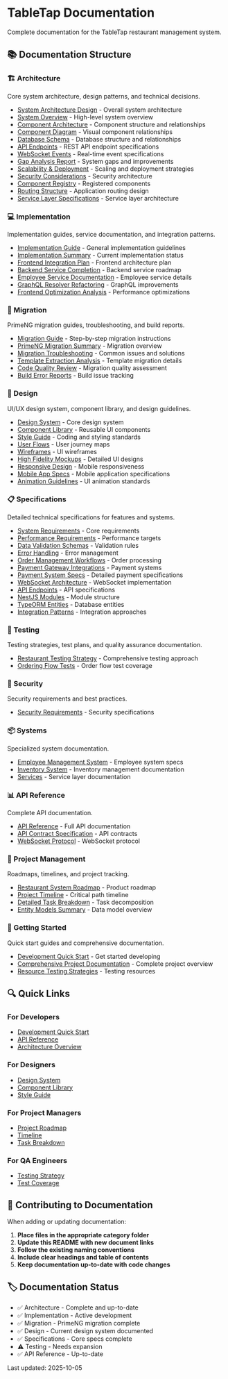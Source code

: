 # TableTap Documentation

Complete documentation for the TableTap restaurant management system.

## 📚 Documentation Structure

### 🏗️ Architecture
Core system architecture, design patterns, and technical decisions.

- [System Architecture Design](./architecture/system-architecture-design.md) - Overall system architecture
- [System Overview](./architecture/system-overview.md) - High-level system overview
- [Component Architecture](./architecture/components.md) - Component structure and relationships
- [Component Diagram](./architecture/component-diagram.md) - Visual component relationships
- [Database Schema](./architecture/database-schema.md) - Database structure and relationships
- [API Endpoints](./architecture/api-endpoints.md) - REST API endpoint specifications
- [WebSocket Events](./architecture/websocket-events.md) - Real-time event specifications
- [Gap Analysis Report](./architecture/gap-analysis-report.md) - System gaps and improvements
- [Scalability & Deployment](./architecture/scalability-deployment.md) - Scaling and deployment strategies
- [Security Considerations](./architecture/security-considerations.md) - Security architecture
- [Component Registry](./architecture/component-registry.md) - Registered components
- [Routing Structure](./architecture/routing-structure-design.md) - Application routing design
- [Service Layer Specifications](./architecture/service-layer-specifications.md) - Service layer architecture

### 💻 Implementation
Implementation guides, service documentation, and integration patterns.

- [Implementation Guide](./implementation/implementation-guide.md) - General implementation guidelines
- [Implementation Summary](./implementation/IMPLEMENTATION_SUMMARY.md) - Current implementation status
- [Frontend Integration Plan](./implementation/frontend-integration-architecture-plan.md) - Frontend architecture plan
- [Backend Service Completion](./implementation/backend-service-completion-plan.md) - Backend service roadmap
- [Employee Service Documentation](./implementation/employee-service-documentation.md) - Employee service details
- [GraphQL Resolver Refactoring](./implementation/graphql-resolver-refactoring-summary.md) - GraphQL improvements
- [Frontend Optimization Analysis](./implementation/frontend-optimization-analysis.md) - Performance optimizations

### 🔄 Migration
PrimeNG migration guides, troubleshooting, and build reports.

- [Migration Guide](./migration/migration-guide.md) - Step-by-step migration instructions
- [PrimeNG Migration Summary](./migration/PRIMENG_MIGRATION_SUMMARY.md) - Migration overview
- [Migration Troubleshooting](./migration/migration-troubleshooting.md) - Common issues and solutions
- [Template Extraction Analysis](./migration/template-extraction-analysis.md) - Template migration details
- [Code Quality Review](./migration-reviews/code-quality-review-2025-01-03.md) - Migration quality assessment
- [Build Error Reports](./migration-build-reports/CRITICAL-BUILD-ERRORS.md) - Build issue tracking

### 🎨 Design
UI/UX design system, component library, and design guidelines.

- [Design System](./design/design-system.md) - Core design system
- [Component Library](./design/component-library.md) - Reusable UI components
- [Style Guide](./design/style-guide.md) - Coding and styling standards
- [User Flows](./design/user-flows.md) - User journey maps
- [Wireframes](./design/wireframes.md) - UI wireframes
- [High Fidelity Mockups](./design/high-fidelity-mockups.md) - Detailed UI designs
- [Responsive Design](./design/responsive-design.md) - Mobile responsiveness
- [Mobile App Specs](./design/mobile-app-specs.md) - Mobile application specifications
- [Animation Guidelines](./design/animation-guidelines.md) - UI animation standards

### 📋 Specifications
Detailed technical specifications for features and systems.

- [System Requirements](./specifications/system-requirements-specification.md) - Core requirements
- [Performance Requirements](./specifications/performance-requirements.md) - Performance targets
- [Data Validation Schemas](./specifications/data-validation-schemas.md) - Validation rules
- [Error Handling](./specifications/error-handling-specification.md) - Error management
- [Order Management Workflows](./specifications/order-management-workflows.md) - Order processing
- [Payment Gateway Integrations](./specifications/payment-gateway-integrations.md) - Payment systems
- [Payment System Specs](./specifications/payment/payment-system-specs.md) - Detailed payment specifications
- [WebSocket Architecture](./specifications/websocket/websocket-architecture-specs.md) - WebSocket implementation
- [API Endpoints](./specifications/api/api-endpoints.md) - API specifications
- [NestJS Modules](./specifications/architecture/nestjs-modules.md) - Module structure
- [TypeORM Entities](./specifications/architecture/typeorm-entities.md) - Database entities
- [Integration Patterns](./specifications/architecture/integration-patterns.md) - Integration approaches

### 🧪 Testing
Testing strategies, test plans, and quality assurance documentation.

- [Restaurant Testing Strategy](./testing/restaurant-testing-strategy.md) - Comprehensive testing approach
- [Ordering Flow Tests](./testing/comprehensive-ordering-flow-test-summary.md) - Order flow test coverage

### 🔐 Security
Security requirements and best practices.

- [Security Requirements](./security/security-requirements.md) - Security specifications

### 📦 Systems
Specialized system documentation.

- [Employee Management System](./employee-management-system-specifications.md) - Employee system specs
- [Inventory System](./inventory-system/) - Inventory management documentation
- [Services](./services/) - Service layer documentation

### 📊 API Reference
Complete API documentation.

- [API Reference](./API_REFERENCE.md) - Full API documentation
- [API Contract Specification](./api-specs/api-contract-specification.md) - API contracts
- [WebSocket Protocol](./api-specs/websocket-protocol-specification.md) - WebSocket protocol

### 🚀 Project Management
Roadmaps, timelines, and project tracking.

- [Restaurant System Roadmap](./RESTAURANT_SYSTEM_ROADMAP.md) - Product roadmap
- [Project Timeline](./PROJECT_TIMELINE_CRITICAL_PATH.md) - Critical path timeline
- [Detailed Task Breakdown](./DETAILED_TASK_BREAKDOWN.md) - Task decomposition
- [Entity Models Summary](./ENTITY_MODELS_SUMMARY.md) - Data model overview

### 📖 Getting Started
Quick start guides and comprehensive documentation.

- [Development Quick Start](./DEVELOPMENT_QUICK_START.md) - Get started developing
- [Comprehensive Project Documentation](./COMPREHENSIVE_PROJECT_DOCUMENTATION.md) - Complete project overview
- [Resource Testing Strategies](./RESOURCE_TESTING_STRATEGIES.md) - Testing resources

## 🔍 Quick Links

### For Developers
- [Development Quick Start](./DEVELOPMENT_QUICK_START.md)
- [API Reference](./API_REFERENCE.md)
- [Architecture Overview](./architecture/system-architecture-design.md)

### For Designers
- [Design System](./design/design-system.md)
- [Component Library](./design/component-library.md)
- [Style Guide](./design/style-guide.md)

### For Project Managers
- [Project Roadmap](./RESTAURANT_SYSTEM_ROADMAP.md)
- [Timeline](./PROJECT_TIMELINE_CRITICAL_PATH.md)
- [Task Breakdown](./DETAILED_TASK_BREAKDOWN.md)

### For QA Engineers
- [Testing Strategy](./testing/restaurant-testing-strategy.md)
- [Test Coverage](./testing/comprehensive-ordering-flow-test-summary.md)

## 📝 Contributing to Documentation

When adding or updating documentation:

1. **Place files in the appropriate category folder**
2. **Update this README with new document links**
3. **Follow the existing naming conventions**
4. **Include clear headings and table of contents**
5. **Keep documentation up-to-date with code changes**

## 🏷️ Documentation Status

- ✅ Architecture - Complete and up-to-date
- ✅ Implementation - Active development
- ✅ Migration - PrimeNG migration complete
- ✅ Design - Current design system documented
- ✅ Specifications - Core specs complete
- ⚠️ Testing - Needs expansion
- ✅ API Reference - Up-to-date

Last updated: 2025-10-05

